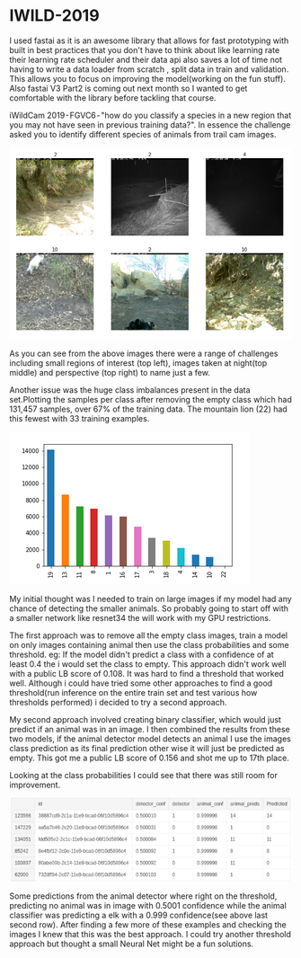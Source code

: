 # IWILD-2019

I used fastai as it is an awesome library that allows for fast prototyping with built in best practices that you don't have to think about like learning rate their learning rate scheduler and their data api also saves a lot of time not having to write a  data loader from scratch , split data in train and validation. This allows you to focus on improving the model(working on the fun stuff). Also fastai V3 Part2 is coming out next month so I wanted to get comfortable with the library before tackling that course.

iWildCam 2019 - FGVC6 - "how do you classify a species in a new region that you may not have seen in previous training data?". In essence the challenge asked you to identify different species of animals from trail cam images.

![trail cam images](./assests/trail_cam_images.png)

As you can see from the above images there were a range of challenges including small regions of interest (top left), images taken at night(top middle) and perspective (top right) to name just a few.

Another issue was the huge class imbalances present in the data set.Plotting the samples per class after removing the empty class which had 131,457 samples, over 67% of the training data. The mountain lion (22) had this fewest with 33 training examples.

![class ditribution](./assests/n_samples_chart.png)

My initial thought was I needed to train on large images if my model had any chance of detecting the smaller animals. So probably going to start off with a smaller network like resnet34 the will work with my GPU restrictions.

The first approach was to remove all the empty class images, train a model on only images containing animal then use the class probabilities and some threshold. eg: If the model didn't predict a class with a confidence of at least 0.4 the i would set the class to empty. This approach didn't work well with  a public LB score of 0.108. It was hard to find a threshold that worked well. Although i could have tried some other approaches to find a good threshold(run inference on the entire train set and test various how thresholds performed) i decided to try a second approach.

My second approach involved creating binary classifier, which would just predict if an animal was in an image. I then combined the results from these two models, if the animal detector model detects an animal I use the images class prediction as its final prediction other wise it will just be predicted as empty. This got me a public LB score of 0.156 and shot me up to 17th  place.

Looking at the class probabilities I could see that there was still room for improvement.

![class ditribution](./assests/confidences.png)

Some predictions from the animal detector where right on the threshold, predicting no animal was in image with 0.5001 confidence while the animal classifier was predicting a elk with a 0.999 confidence(see above last second row). After finding a few more of these examples and checking the images I knew that this was the best approach. I could try another threshold approach but thought a small Neural Net might be a fun solutions.
